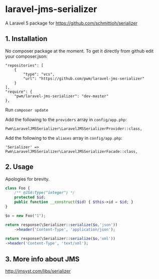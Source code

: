 # laravel-jms-serializer

A Laravel 5 package for https://github.com/schmittjoh/serializer

## 1. Installation

No composer package at the moment. To get it directly from github edit your composer.json:

```
"repositories": [
    {
        "type": "vcs",
        "url": "https://github.com/pwm/laravel-jms-serializer"
    }
],
"require": {
    "pwm/laravel-jms-serializer": "dev-master"
},
```

Run `composer update`

Add the following to the `providers` array in `config/app.php`:
```
Pwm\LaravelJMSSerializer\LaravelJMSSerializerProvider::class,
```

Add the following to the `aliases` array in `config/app.php`:
```
'Serializer' => Pwm\LaravelJMSSerializer\LaravelJMSSerializerFacade::class,
```

## 2. Usage

Apologies for brevity.

```php
class Foo {
    /** @JSA\Type("integer") */
    protected $id;
    public function __construct($id) { $this->id = $id; }
}
```

```php
$o = new Foo("1");

return response(\Serializer::serialize($o,'json'))
    ->header('Content-Type', 'application/json');
    
return response(\Serializer::serialize($o,'xml'))
->header('Content-Type', 'text/xml');
```          

## 3. More info about JMS
http://jmsyst.com/libs/serializer
